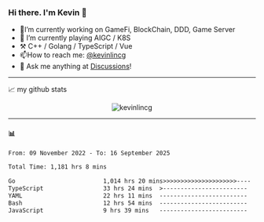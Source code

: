 ### Hi there. I'm Kevin 👋

- 🔭I’m currently working on GameFi, BlockChain, DDD, Game Server
- 🌱 I’m currently playing AIGC / K8S
-   :hammer_and_pick: C++ / Golang / TypeScript / Vue
- 📫How to reach me: [@kevinlincg](https://twitter.com/kevinlincg) 
-   :thought_balloon: Ask me anything at [Discussions](https://github.com/kevinlincg/kevinlincg/issues/new)!

---

📈 my github stats

<p align="center"> <img src="https://github-readme-stats-ouuan.vercel.app/api?username=kevinlincg&theme=dark&show_icons=true&count_private=true" alt="kevinlincg" />

---

#### :bar_chart: 

<!--START_SECTION:waka-->

```txt
From: 09 November 2022 - To: 16 September 2025

Total Time: 1,181 hrs 8 mins

Go                         1,014 hrs 20 mins>>>>>>>>>>>>>>>>>>>>>----   85.88 %
TypeScript                 33 hrs 24 mins  >------------------------   02.83 %
YAML                       22 hrs 11 mins  -------------------------   01.88 %
Bash                       12 hrs 54 mins  -------------------------   01.09 %
JavaScript                 9 hrs 39 mins   -------------------------   00.82 %
```

<!--END_SECTION:waka-->

